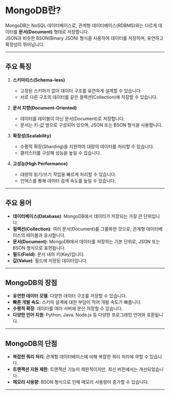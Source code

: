 # MongoDB란?

MongoDB는 NoSQL 데이터베이스로, 관계형 데이터베이스(RDBMS)와는 다르게 데이터를 **문서(Document)** 형태로 저장합니다.  
JSON과 비슷한 BSON(Binary JSON) 형식을 사용하여 데이터를 저장하며, 유연하고 확장성이 뛰어납니다.

---

## 주요 특징

1. **스키마리스(Schema-less)**  
   - 고정된 스키마가 없어 데이터 구조를 유연하게 설계할 수 있습니다.
   - 서로 다른 구조의 데이터를 같은 컬렉션(Collection)에 저장할 수 있습니다.

2. **문서 지향(Document-Oriented)**  
   - 데이터를 테이블이 아닌 문서(Document)로 저장합니다.
   - 문서는 키-값 쌍으로 구성되어 있으며, JSON 또는 BSON 형식을 사용합니다.

3. **확장성(Scalability)**  
   - 수평적 확장(Sharding)을 지원하여 대량의 데이터를 처리할 수 있습니다.
   - 클러스터를 구성해 성능을 높일 수 있습니다.

4. **고성능(High Performance)**  
   - 대량의 읽기/쓰기 작업을 빠르게 처리할 수 있습니다.
   - 인덱스를 통해 데이터 검색 속도를 높일 수 있습니다.

---

## 주요 용어

- **데이터베이스(Database)**: MongoDB에서 데이터가 저장되는 가장 큰 단위입니다.
- **컬렉션(Collection)**: 여러 문서(Document)를 그룹화한 것으로, 관계형 데이터베이스의 테이블과 유사합니다.
- **문서(Document)**: MongoDB에서 데이터를 저장하는 기본 단위로, JSON 또는 BSON 형식으로 표현됩니다.
- **필드(Field)**: 문서 내의 키(Key)입니다.
- **값(Value)**: 필드에 저장된 데이터입니다.

---

## MongoDB의 장점

- **유연한 데이터 모델**: 다양한 데이터 구조를 저장할 수 있습니다.
- **빠른 개발 속도**: 스키마 설계에 대한 부담이 적어 개발 속도가 빠릅니다.
- **수평적 확장**: 데이터를 여러 서버에 분산 저장할 수 있습니다.
- **다양한 언어 지원**: Python, Java, Node.js 등 다양한 프로그래밍 언어와 호환됩니다.

---

## MongoDB의 단점

- **복잡한 쿼리 처리**: 관계형 데이터베이스에 비해 복잡한 쿼리 처리에 약할 수 있습니다.
- **트랜잭션 지원 제한**: 트랜잭션 기능이 제한적이지만, 최신 버전에서는 개선되었습니다.
- **메모리 사용량**: BSON 형식으로 인해 메모리 사용량이 증가할 수 있습니다.

--- 

